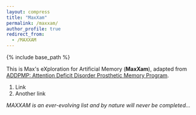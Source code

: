 ```yaml
---
layout: compress
title: "MaxXam"
permalink: /maxxam/
author_profile: true
redirect_from:
  - /MAXXAM
---
```


{% include base_path %}

This is Max's eXploration for Artificial Memory (**MaxXam**), adapted from [ADDPMP: Attention Deficit Disorder Prosthetic Memory Program](https://addpmp.slamjam.com/).

1. Link
2. Another link

_MAXXAM is an ever-evolving list and by nature will never be completed..._

